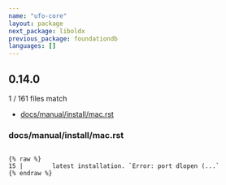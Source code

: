 ```yaml
---
name: "ufo-core"
layout: package
next_package: liboldx
previous_package: foundationdb
languages: []
---
```

## 0.14.0
1 / 161 files match

 - [docs/manual/install/mac.rst](#docsmanualinstallmacrst)

### docs/manual/install/mac.rst

```

{% raw %}
15 |        latest installation. `Error: port dlopen (...`
{% endraw %}

```